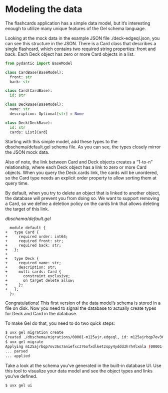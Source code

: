 # Modeling the data

The flashcards application has a simple data model, but it’s interesting enough to utilize many unique features of the Gel schema language.

Looking at the mock data in the example JSON file ./deck-edgeql.json, you can see this structure in the JSON. There is a Card class that describes a single flashcard, which contains two required string properties: front and back. Each Deck object has zero or more Card objects in a list.

```python
from pydantic import BaseModel

class CardBase(BaseModel):
  front: str
  back: str

class Card(CardBase):
  id: str

class DeckBase(BaseModel):
  name: str
  description: Optional[str] = None

class Deck(DeckBase):
  id: str
  cards: List[Card]
```

Starting with this simple model, add these types to the dbschema/default.gel schema file. As you can see, the types closely mirror the JSON mock data.

Also of note, the link between Card and Deck objects creates a “1-to-n” relationship, where each Deck object has a link to zero or more Card objects. When you query the Deck.cards link, the cards will be unordered, so the Card type needs an explicit order property to allow sorting them at query time.

By default, when you try to delete an object that is linked to another object, the database will prevent you from doing so. We want to support removing a Card, so we define a deletion policy on the cards link that allows deleting the target of this link.

*dbschema/default.gel*

```sdl-diff
  module default {
+   type Card {
+     required order: int64;
+     required front: str;
+     required back: str;
+   };
+
+   type Deck {
+     required name: str;
+     description: str;
+     multi cards: Card {
+       constraint exclusive;
+       on target delete allow;
+     };
+   };
  };
```

Congratulations! This first version of the data model’s schema is stored in a file on disk. Now you need to signal the database to actually create types for Deck and Card in the database.

To make Gel do that, you need to do two quick steps:

```sh
$ uvx gel migration create
Created ./dbschema/migrations/00001-m125ajr.edgeql, id: m125ajrbqp7ov36s7aniefxc376ofxdlketzspy4yddd3hrh4lxmla
$ uvx gel migrate
Applying m125ajrbqp7ov36s7aniefxc376ofxdlketzspy4yddd3hrh4lxmla (00001-m125ajr.edgeql)
... parsed
... applied
```

Take a look at the schema you’ve generated in the built-in database UI. Use this tool to visualize your data model and see the object types and links you’ve defined.

```sh
$ uvx gel ui
```

